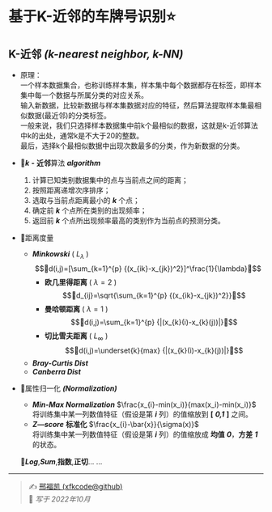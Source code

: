 # 基于K-近邻的车牌号识别⭐
## K-近邻 ***(k-nearest neighbor, k-NN)***
- 原理：  
  一个样本数据集合，也称训练样本集，样本集中每个数据都存在标签，即样本集中每一个数据与所属分类的对应关系。  
  输入新数据，比较新数据与样本集数据对应的特征，然后算法提取样本集最相似数据(最近邻)的分类标签。  
  一般来说，我们只选择样本数据集中前k个最相似的数据，这就是k-近邻算法中k的出处，通常k是不大于20的整数。  
  最后，选择k个最相似数据中出现次数最多的分类，作为新数据的分类。
- 🧠***k*** **-** **近邻**算法 ***algorithm***
  1. 计算已知类别数据集中的点与当前点之间的距离；
  2. 按照距离递增次序排序；
  3. 选取与当前点距离最小的 ***k*** 个点；
  4. 确定前 ***k*** 个点所在类别的出现频率；
  5. 返回前 ***k*** 个点所出现频率最高的类别作为当前点的预测分类。
- 📐距离度量  
  - ***Minkowski*** ( $L_{\lambda}$ )  
  $$📌d(i,j)=[\sum_{k=1}^{p} {(x_{ik}-x_{jk})^2}]^\frac{1}{\lambda}📌$$  
    - **欧几里得距离** ( $\lambda=2$ )  
  $$📌d_{ij}=\sqrt{\sum_{k=1}^{p} {(x_{ik}-x_{jk})^2}}📌$$ 
    - **曼哈顿距离** ( $\lambda=1$ )  
  $$📌d(i,j)=\sum_{k=1}^{p} {|(x_{k}(i)-x_{k}(j))|}📌$$
    - **切比雪夫距离** ( $L_{\infty}$ )
  $$📌d(i,j)=\underset{k}{max} {|(x_{k}(i)-x_{k}(j))|}📌$$ 
  - ***Bray-Curtis Dist***
  - ***Canberra Dist***
- 💾属性归一化 ***(Normalization)***  
  - ***Min-Max Normalization***
  $\frac{x_{i}-min(x_i)}{max(x_i)-min(x_i)}$  
  将训练集中某一列数值特征（假设是第 ***i*** 列）的值缩放到 **[** ***0,1*** **]** 之间。
  - ***Z—score*** **标准化**
  $\frac{x_{i}-\bar{x}}{\sigma(x)}$   
  将训练集中某一列数值特征（假设是第 ***i*** 列）的值缩放成 **均值** ***0***，**方差** ***1*** 的状态。

  📢***Log***,***Sum***,**指数**,**正切**... ...




---
> ✍️ [邢福凯 (xfkcode@github)](https://github.com/xfkcode)  
> 📅 *写于 2022年10月*